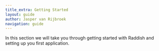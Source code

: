 ```yaml
---
title_extra: Getting Started
layout: guide
author: Jasper van Rijbroek
navigation: guide
---
```


In this section we will take you through getting started with Raddish and setting up you first application.